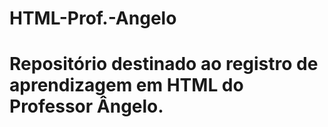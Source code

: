 # HTML-Prof.-Angelo
# Repositório destinado ao registro de aprendizagem em HTML do Professor Ângelo.
